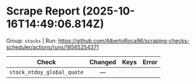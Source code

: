 # Scrape Report (2025-10-16T14:49:06.814Z)

Group: `stocks`  |  Run: https://github.com/AlbertoRoca96/scraping-checks-scheduler/actions/runs/18565254371

| Check | Changed | Keys | Error |
|---|:---:|:--|:--|
| `stock_ntdoy_global_quote` | — |  |  |
